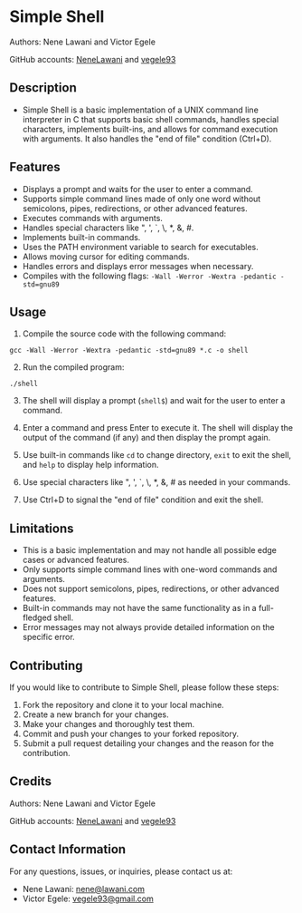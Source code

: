 # Simple Shell

Authors: Nene Lawani and Victor Egele

GitHub accounts: [NeneLawani](https://GitHub.com/NeneLawani) and [vegele93](https://GitHub.com/vegele93)


## Description

- Simple Shell is a basic implementation of a UNIX command line interpreter in C that supports basic shell commands, handles special characters, implements built-ins, and allows for command execution with arguments. It also handles the "end of file" condition (Ctrl+D).


## Features

- Displays a prompt and waits for the user to enter a command.
- Supports simple command lines made of only one word without semicolons, pipes, redirections, or other advanced features.
- Executes commands with arguments.
- Handles special characters like ", ', `, \\, *, &, #.
- Implements built-in commands.
- Uses the PATH environment variable to search for executables.
- Allows moving cursor for editing commands.
- Handles errors and displays error messages when necessary.
- Compiles with the following flags: `-Wall -Werror -Wextra -pedantic -std=gnu89`


## Usage

1. Compile the source code with the following command:

`gcc -Wall -Werror -Wextra -pedantic -std=gnu89 *.c -o shell`

2. Run the compiled program:

`./shell`

3. The shell will display a prompt (`shell$`) and wait for the user to enter a command.

4. Enter a command and press Enter to execute it. The shell will display the output of the command (if any) and then display the prompt again.

5. Use built-in commands like `cd` to change directory, `exit` to exit the shell, and `help` to display help information.

6. Use special characters like ", ', `, \\, *, &, # as needed in your commands.

7. Use Ctrl+D to signal the "end of file" condition and exit the shell.


## Limitations

- This is a basic implementation and may not handle all possible edge cases or advanced features.
- Only supports simple command lines with one-word commands and arguments.
- Does not support semicolons, pipes, redirections, or other advanced features.
- Built-in commands may not have the same functionality as in a full-fledged shell.
- Error messages may not always provide detailed information on the specific error.


## Contributing

If you would like to contribute to Simple Shell, please follow these steps:

1. Fork the repository and clone it to your local machine.
2. Create a new branch for your changes.
3. Make your changes and thoroughly test them.
4. Commit and push your changes to your forked repository.
5. Submit a pull request detailing your changes and the reason for the contribution.


## Credits

Authors: Nene Lawani and Victor Egele

GitHub accounts: [NeneLawani](https://GitHub.com/NeneLawani) and [vegele93](https://GitHub.com/vegele93)


## Contact Information

For any questions, issues, or inquiries, please contact us at:

- Nene Lawani: [nene@lawani.com](mailto:nene@lawanicom)
- Victor Egele: [vegele93@gmail.com](mailto:vegele93@gmail.com)
